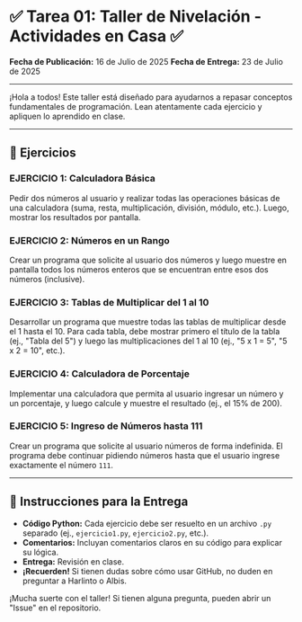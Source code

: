 # ✅ Tarea 01: Taller de Nivelación - Actividades en Casa ✅

**Fecha de Publicación:** 16 de Julio de 2025
**Fecha de Entrega:** 23 de Julio de 2025

---

¡Hola a todos! Este taller está diseñado para ayudarnos a repasar conceptos fundamentales de programación. Lean atentamente cada ejercicio y apliquen lo aprendido en clase.

---

## 📝 Ejercicios

### **EJERCICIO 1: Calculadora Básica**
Pedir dos números al usuario y realizar todas las operaciones básicas de una calculadora (suma, resta, multiplicación, división, módulo, etc.). Luego, mostrar los resultados por pantalla.

### **EJERCICIO 2: Números en un Rango**
Crear un programa que solicite al usuario dos números y luego muestre en pantalla todos los números enteros que se encuentran entre esos dos números (inclusive).

### **EJERCICIO 3: Tablas de Multiplicar del 1 al 10**
Desarrollar un programa que muestre todas las tablas de multiplicar desde el 1 hasta el 10. Para cada tabla, debe mostrar primero el título de la tabla (ej., "Tabla del 5") y luego las multiplicaciones del 1 al 10 (ej., "5 x 1 = 5", "5 x 2 = 10", etc.).

### **EJERCICIO 4: Calculadora de Porcentaje**
Implementar una calculadora que permita al usuario ingresar un número y un porcentaje, y luego calcule y muestre el resultado (ej., el 15% de 200).

### **EJERCICIO 5: Ingreso de Números hasta 111**
Crear un programa que solicite al usuario números de forma indefinida. El programa debe continuar pidiendo números hasta que el usuario ingrese exactamente el número `111`.

---

## 🚀 Instrucciones para la Entrega

* **Código Python:** Cada ejercicio debe ser resuelto en un archivo `.py` separado (ej., `ejercicio1.py`, `ejercicio2.py`, etc.).
* **Comentarios:** Incluyan comentarios claros en su código para explicar su lógica.
* **Entrega:** Revisión en clase.
* **¡Recuerden!** Si tienen dudas sobre cómo usar GitHub, no duden en preguntar a Harlinto o Albis.

¡Mucha suerte con el taller! Si tienen alguna pregunta, pueden abrir un "Issue" en el repositorio.
